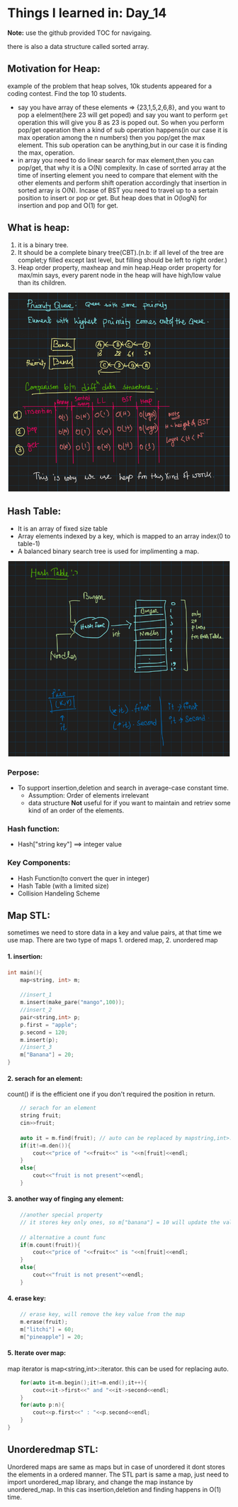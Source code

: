 # Things I learned in: Day_14
**Note:** use the github provided TOC for navigaing.

there is also a data structure called sorted array.
## Motivation for Heap:
example of the problem that heap solves, 10k students appeared for a coding contest. Find the top 10 students.

- say you have array of these elements => {23,1,5,2,6,8}, and you want to pop a elelment(here 23 will get poped) and say you want to perform `get` operation this will give you 8 as 23 is poped out. So when you perform pop/get operation then a kind of sub operation happens(in our case it is max operation among the n numbers) then you pop/get the max element. This sub operation can be anything,but in our case it is finding the max, operation.
- in array you need to do linear search for max element,then you can pop/get, that why it is a O(N) complexity. In case of sorrted array at the time of inserting element you need to compare that element with the other elements and perform shift operation accordingly that insertion in sorted array is O(N). Incase of BST you need to travel up to a sertain position to insert or pop or get. But heap does that in O(logN) for insertion and pop and O(1) for get. 

## What is heap:
1. it is a binary tree.
2. It should be a complete binary tree(CBT).(n.b: if all level of the tree are complet;y filled except last level, but filling should be left to right order.)
3. Heap order property, maxheap and min heap.Heap order property for max/min says, every parent node in the heap will have high/low value than its children.

<p align="center">
    <img src="../../imgs/heap.png" width="500">
</p>

## Hash Table:
- It is an array of fixed size table
- Array elements indexed by a key, which is mapped to an array index(0 to table-1)
- A balanced binary search tree is used for implimenting a map.

<p align="center">
    <img src="../../imgs/hash_map.png" width="500">
</p>

### Perpose:
- To support insertion,deletion and search in average-case constant time.
    + Assumption: Order of elements irrelevant
    + data structure **Not** useful for if you want to maintain and retriev some kind of an order of the elements.

### Hash function:
- Hash["string key"] ==> integer value

### Key Components:

- Hash Function(to convert the quer in integer)
- Hash Table (with a limited size)
- Collision Handeling Scheme 

## Map STL:
sometimes we need to store data in a key and value pairs, at that time we use map. There are two type of maps 1. ordered map, 2. unordered map

#### 1. insertion:
```cpp
int main(){
    map<string, int> m;

    //insert_1
    m.insert(make_pare("mango",100));
    //insert_2
    pair<string,int> p;
    p.first = "apple";
    p.second = 120;
    m.insert(p);
    //insert_3
    m["Banana"] = 20;
}
```
#### 2. serach for an element: 

count() if is the efficient one if you don't required the position in return. 

```cpp
    // serach for an element
    string fruit;
    cin>>fruit;

    auto it = m.find(fruit); // auto can be replaced by mapstring,int>::iterator
    if(it!=m.den()){
        cout<<"price of "<<fruit<<" is "<<n[fruit]<<endl;
    }
    else{
        cout<<"fruit is not present"<<endl;
    }
```
#### 3. another way of finging any element:
```cpp
    //another special property
    // it stores key only ones, so m["banana"] = 10 will update the value of banana

    // alternative a count func
    if(m.count(fruit)){
        cout<<"price of "<<fruit<<" is "<<n[fruit]<<endl;
    }
    else{
        cout<<"fruit is not present"<<endl;
    }
```
#### 4. erase key:
```cpp
    // erase key, will remove the key value from the map
    m.erase(fruit);
    m["litchi"] = 60;
    m["pineapple"] = 20;
```
####  5. Iterate over map:
map iterator is map<string,int>::iterator. this can be used for replacing auto.
```cpp
    for(auto it=m.begin();it!=m.end();it++){
        cout<<it->first<<" and "<<it->second<<endl;
    }
    for(auto p:n){
        cout<<p.first<<" : "<<p.second<<endl;
    }
}
```

## Unorderedmap STL:
Unordered maps are same as maps but in case of unordered it dont stores the elements in a ordered manner. The STL part is same a map, just need to import unordered_map library, and change the map instance by unordered_map. In this cas insertion,deletion and finding happens in O(1) time.


